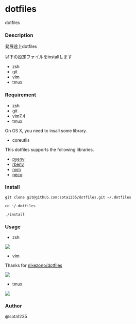 dotfiles
====

dotfiles

### Description

発展途上dotfiles

以下の設定ファイルをinstallします

- zsh
- git
- vim
- tmux

### Requirement

- zsh
- git
- vim7.4
- tmux

On OS X, you need to insall some library.

- coreutils

This dotfiles supports the following libraries.

- [pyenv](https://github.com/yyuu/pyenv)
- [rbenv](https://github.com/sstephenson/rbenv)
- [nvm](https://github.com/creationix/nvm)
- [peco](https://github.com/peco/peco)

### Install

```
git clone git@github.com:sota1235/dotfiles.git ~/.dotfiles

cd ~/.dotfiles

./install
```

### Usage

- zsh

![](http://i.gyazo.com/a801b95998f2a47a28861a7d2b31f782.png)

- vim

Thanks for [nikezono/dotfiles](https://github.com/nikezono/dotfiles)

![](http://i.gyazo.com/3f9c2e3c350654d5ec8572509278465f.png)

- tmux

![](http://i.gyazo.com/2455b942d346b34a594c5ea0113c663c.png)

### Author

@sota1235
